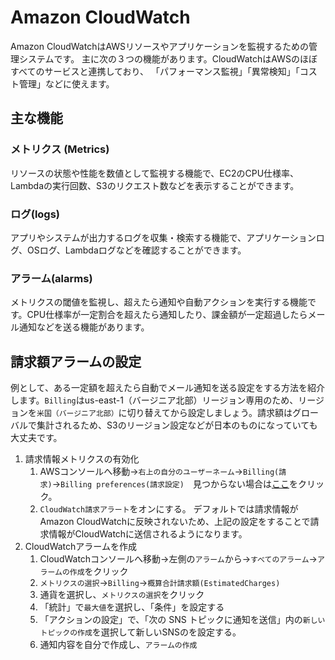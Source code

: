 # Amazon CloudWatch
Amazon CloudWatchはAWSリソースやアプリケーションを監視するための管理システムです。
主に次の３つの機能があります。CloudWatchはAWSのほぼすべてのサービスと連携しており、
「パフォーマンス監視」「異常検知」「コスト管理」などに使えます。
## 主な機能
### メトリクス (Metrics)
リソースの状態や性能を数値として監視する機能で、EC2のCPU仕様率、Lambdaの実行回数、S3のリクエスト数などを表示することができます。
### ログ(logs)
アプリやシステムが出力するログを収集・検索する機能で、アプリケーションログ、OSログ、Lambdaログなどを確認することができます。
### アラーム(alarms)
メトリクスの閾値を監視し、超えたら通知や自動アクションを実行する機能です。CPU仕様率が一定割合を超えたら通知したり、課金額が一定超過したらメール通知などを送る機能があります。

## 請求額アラームの設定
例として、ある一定額を超えたら自動でメール通知を送る設定をする方法を紹介します。`Billing`はus-east-1（バージニア北部）リージョン専用のため、リージョンを`米国（バージニア北部）`に切り替えてから設定しましょう。請求額はグローバルで集計されるため、S3のリージョン設定などが日本のものになっていても大丈夫です。

1. 請求情報メトリクスの有効化
   1. AWSコンソールへ移動→`右上の自分のユーザーネーム`→`Billing(請求)`→`Billing preferences(請求設定)`　見つからない場合は[ここ](https://console.aws.amazon.com/billing/home)をクリック。
   2. `CloudWatch請求アラート`をオンにする。 
  デフォルトでは請求情報がAmazon CloudWatchに反映されないため、上記の設定をすることで請求情報がCloudWatchに送信されるようになります。
2. CloudWatchアラームを作成
   1. CloudWatchコンソールへ移動→左側の`アラーム`から→`すべてのアラーム`→`アラームの作成`をクリック
   2. `メトリクスの選択`→`Billing`→`概算合計請求額(EstimatedCharges)`
   3. 通貨を選択し、`メトリクスの選択`をクリック
   4. 「統計」で`最大値`を選択し、「条件」を設定する
   5. 「アクションの設定」で、「次の SNS トピックに通知を送信」内の`新しいトピックの作成`を選択して新しいSNSのを設定する。
   6. 通知内容を自分で作成し、`アラームの作成`
